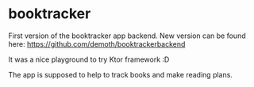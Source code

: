 # booktracker
First version of the booktracker app backend. 
New version can be found here: https://github.com/demoth/booktrackerbackend


It was a nice playground to try Ktor framework :D 

The app is supposed to help to track books and make reading plans.
